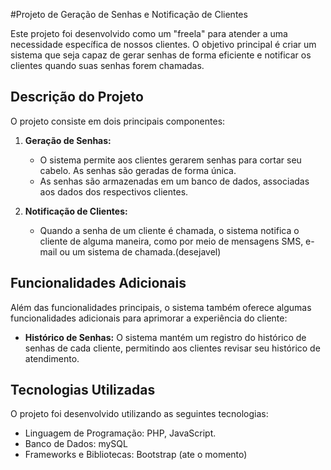 #Projeto de Geração de Senhas e Notificação de Clientes

Este projeto foi desenvolvido como um "freela" para atender a uma necessidade específica de nossos clientes. O objetivo principal é criar um sistema que seja capaz de gerar senhas de forma eficiente e notificar os clientes quando suas senhas forem chamadas.

## Descrição do Projeto
O projeto consiste em dois principais componentes:

1. **Geração de Senhas:**
   - O sistema permite aos clientes gerarem senhas para cortar seu cabelo. As senhas são geradas de forma única.
   - As senhas são armazenadas em um banco de dados, associadas aos dados dos respectivos clientes.

2. **Notificação de Clientes:**
   - Quando a senha de um cliente é chamada, o sistema notifica o cliente de alguma maneira, como por meio de mensagens SMS, e-mail ou um sistema de chamada.(desejavel)

## Funcionalidades Adicionais

Além das funcionalidades principais, o sistema também oferece algumas funcionalidades adicionais para aprimorar a experiência do cliente:

- **Histórico de Senhas:** O sistema mantém um registro do histórico de senhas de cada cliente, permitindo aos clientes revisar seu histórico de atendimento.

## Tecnologias Utilizadas

O projeto foi desenvolvido utilizando as seguintes tecnologias:

- Linguagem de Programação: PHP, JavaScript.
- Banco de Dados: mySQL
- Frameworks e Bibliotecas: Bootstrap (ate o momento)

